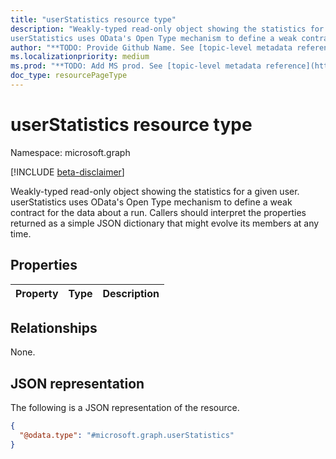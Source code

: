 ```yaml
---
title: "userStatistics resource type"
description: "Weakly-typed read-only object showing the statistics for a given user.
userStatistics uses OData's Open Type mechanism to define a weak contract for the data about a run. Callers should interpret the properties returned as a simple JSON dictionary that might evolve its members at any time."
author: "**TODO: Provide Github Name. See [topic-level metadata reference](https://msgo.azurewebsites.net/add/document/guidelines/metadata.html#topic-level-metadata)**"
ms.localizationpriority: medium
ms.prod: "**TODO: Add MS prod. See [topic-level metadata reference](https://msgo.azurewebsites.net/add/document/guidelines/metadata.html#topic-level-metadata)**"
doc_type: resourcePageType
---
```


# userStatistics resource type

Namespace: microsoft.graph

[!INCLUDE [beta-disclaimer](../../includes/beta-disclaimer.md)]

Weakly-typed read-only object showing the statistics for a given user.
userStatistics uses OData's Open Type mechanism to define a weak contract for the data about a run. Callers should interpret the properties returned as a simple JSON dictionary that might evolve its members at any time.

## Properties
|Property|Type|Description|
|:---|:---|:---|

## Relationships
None.

## JSON representation
The following is a JSON representation of the resource.
<!-- {
  "blockType": "resource",
  "@odata.type": "microsoft.graph.userStatistics"
}
-->
``` json
{
  "@odata.type": "#microsoft.graph.userStatistics"
}
```

